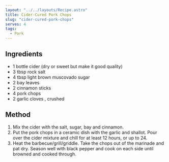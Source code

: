 ```yaml
---
layout: "../../layouts/Recipe.astro"
title: Cider-Cured Pork Chops
slug: "cider-cured-pork-chops"
serves: 4
tags:
  - Pork
---
```


## Ingredients

- 1 bottle cider (dry or sweet but make it good quality) 
- 3 tbsp rock salt 
- 4 tbsp light brown muscovado sugar 
- 2 bay leaves 
- 2 cinnamon sticks 
- 4 pork chops
- 2 garlic cloves , crushed 

## Method

1. Mix the cider with the salt, sugar, bay and cinnamon.
1. Put the pork chops in a ceramic dish with the garlic and shallot. Pour over the cider mixture and chill for at least 12 hours, or up to 24. 
1. Heat the barbecue/grill/griddle. Take the chops out of the marinade and pat dry. Season well with black pepper and cook on each side until browned and cooked through.